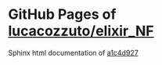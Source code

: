 GitHub Pages of [lucacozzuto/elixir_NF](https://github.com/lucacozzuto/elixir_NF.git)
===
Sphinx html documentation of [a1c4d927](https://github.com/lucacozzuto/elixir_NF/tree/a1c4d927b82972658631ae678411bab54dac6971)
